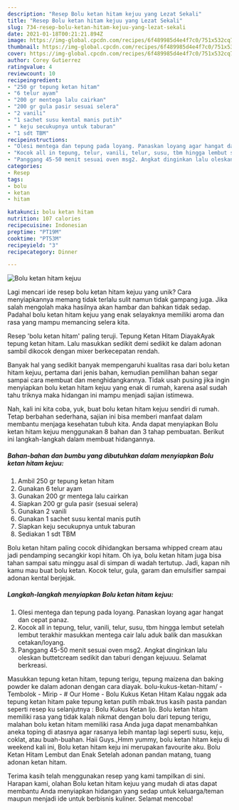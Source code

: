 ```yaml
---
description: "Resep Bolu ketan hitam kejuu yang Lezat Sekali"
title: "Resep Bolu ketan hitam kejuu yang Lezat Sekali"
slug: 734-resep-bolu-ketan-hitam-kejuu-yang-lezat-sekali
date: 2021-01-18T00:21:21.894Z
image: https://img-global.cpcdn.com/recipes/6f489985d4e4f7c0/751x532cq70/bolu-ketan-hitam-kejuu-foto-resep-utama.jpg
thumbnail: https://img-global.cpcdn.com/recipes/6f489985d4e4f7c0/751x532cq70/bolu-ketan-hitam-kejuu-foto-resep-utama.jpg
cover: https://img-global.cpcdn.com/recipes/6f489985d4e4f7c0/751x532cq70/bolu-ketan-hitam-kejuu-foto-resep-utama.jpg
author: Corey Gutierrez
ratingvalue: 4
reviewcount: 10
recipeingredient:
- "250 gr tepung ketan hitam"
- "6 telur ayam"
- "200 gr mentega lalu cairkan"
- "200 gr gula pasir sesuai selera"
- "2 vanili"
- "1 sachet susu kental manis putih"
- " keju secukupnya untuk taburan"
- "1 sdt TBM"
recipeinstructions:
- "Olesi mentega dan tepung pada loyang. Panaskan loyang agar hangat dan cepat panaz."
- "Kocok all in tepung, telur, vanili, telur, susu, tbm hingga lembut setelah lembut terakhir masukkan mentega cair lalu aduk balik dan masukkan cetakan/loyang."
- "Panggang 45-50 menit sesuai oven msg2. Angkat dinginkan lalu oleskan buttetcream sedikit dan taburi dengan kejuuuu. Selamat berkreasi."
categories:
- Resep
tags:
- bolu
- ketan
- hitam

katakunci: bolu ketan hitam 
nutrition: 107 calories
recipecuisine: Indonesian
preptime: "PT19M"
cooktime: "PT53M"
recipeyield: "3"
recipecategory: Dinner

---
```



![Bolu ketan hitam kejuu](https://img-global.cpcdn.com/recipes/6f489985d4e4f7c0/751x532cq70/bolu-ketan-hitam-kejuu-foto-resep-utama.jpg)

Lagi mencari ide resep bolu ketan hitam kejuu yang unik? Cara menyiapkannya memang tidak terlalu sulit namun tidak gampang juga. Jika salah mengolah maka hasilnya akan hambar dan bahkan tidak sedap. Padahal bolu ketan hitam kejuu yang enak selayaknya memiliki aroma dan rasa yang mampu memancing selera kita.

Resep &#39;bolu ketan hitam&#39; paling teruji. Tepung Ketan Hitam DiayakAyak tepung ketan hitam. Lalu masukkan sedikit demi sedikit ke dalam adonan sambil dikocok dengan mixer berkecepatan rendah.

Banyak hal yang sedikit banyak mempengaruhi kualitas rasa dari bolu ketan hitam kejuu, pertama dari jenis bahan, kemudian pemilihan bahan segar sampai cara membuat dan menghidangkannya. Tidak usah pusing jika ingin menyiapkan bolu ketan hitam kejuu yang enak di rumah, karena asal sudah tahu triknya maka hidangan ini mampu menjadi sajian istimewa.


Nah, kali ini kita coba, yuk, buat bolu ketan hitam kejuu sendiri di rumah. Tetap berbahan sederhana, sajian ini bisa memberi manfaat dalam membantu menjaga kesehatan tubuh kita. Anda dapat menyiapkan Bolu ketan hitam kejuu menggunakan 8 bahan dan 3 tahap pembuatan. Berikut ini langkah-langkah dalam membuat hidangannya.

<!--inarticleads1-->

##### Bahan-bahan dan bumbu yang dibutuhkan dalam menyiapkan Bolu ketan hitam kejuu:

1. Ambil 250 gr tepung ketan hitam
1. Gunakan 6 telur ayam
1. Gunakan 200 gr mentega lalu cairkan
1. Siapkan 200 gr gula pasir (sesuai selera)
1. Gunakan 2 vanili
1. Gunakan 1 sachet susu kental manis putih
1. Siapkan  keju secukupnya untuk taburan
1. Sediakan 1 sdt TBM


Bolu ketan hitam paling cocok dihidangkan bersama whipped cream atau jadi pendamping secangkir kopi hitam. Oh iya, bolu ketan hitam juga bisa tahan sampai satu minggu asal di simpan di wadah tertutup. Jadi, kapan nih kamu mau buat bolu ketan. Kocok telur, gula, garam dan emulsifier sampai adonan kental berjejak. 

<!--inarticleads2-->

##### Langkah-langkah menyiapkan Bolu ketan hitam kejuu:

1. Olesi mentega dan tepung pada loyang. Panaskan loyang agar hangat dan cepat panaz.
1. Kocok all in tepung, telur, vanili, telur, susu, tbm hingga lembut setelah lembut terakhir masukkan mentega cair lalu aduk balik dan masukkan cetakan/loyang.
1. Panggang 45-50 menit sesuai oven msg2. Angkat dinginkan lalu oleskan buttetcream sedikit dan taburi dengan kejuuuu. Selamat berkreasi.


Masukkan tepung ketan hitam, tepung terigu, tepung maizena dan baking powder ke dalam adonan dengan cara diayak. bolu-kukus-ketan-hitam/ - Tembolok - Mirip - # Our Home - Bolu Kukus Ketan Hitam Kalau nggak ada tepung ketan hitam pake tepung ketan putih mbak.trus kasih pasta pandan seperti resep ku selanjutnya : Bolu Kukus Ketan Ijo. Bolu ketan hitam memiliki rasa yang tidak kalah nikmat dengan bolu dari tepung terigu, malahan bolu ketan hitam memiliki rasa Anda juga dapat menambahkan aneka toping di atasnya agar rasanya lebih mantap lagi seperti susu, keju, coklat, atau buah-buahan. Haii Guys.,Hmm yummy, bolu ketan hitam keju di weekend kali ini, Bolu ketan hitam keju ini merupakan favourite aku. Bolu Ketan Hitam Lembut dan Enak Setelah adonan pandan matang, tuang adonan ketan hitam. 

Terima kasih telah menggunakan resep yang kami tampilkan di sini. Harapan kami, olahan Bolu ketan hitam kejuu yang mudah di atas dapat membantu Anda menyiapkan hidangan yang sedap untuk keluarga/teman maupun menjadi ide untuk berbisnis kuliner. Selamat mencoba!
